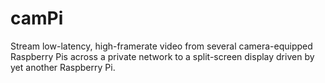 # camPi

Stream low-latency, high-framerate video from several camera-equipped Raspberry Pis across a private network to a split-screen display driven by yet another Raspberry Pi.
